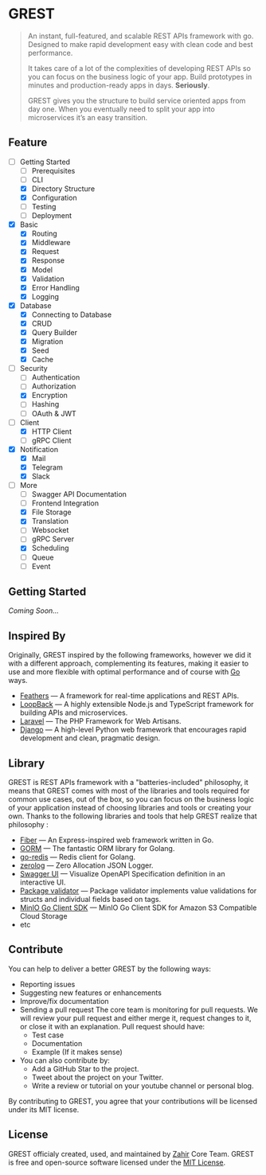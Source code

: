# GREST

> An instant, full-featured, and scalable REST APIs framework with go. Designed to make rapid development easy with clean code and best performance.
> 
> It takes care of a lot of the complexities of developing REST APIs so you can focus on the business logic of your app. Build prototypes in minutes and production-ready apps in days. **Seriously**.
> 
> GREST gives you the structure to build service oriented apps from day one. When you eventually need to split your app into microservices it’s an easy transition.

## Feature

- [ ] Getting Started
  - [ ] Prerequisites
  - [ ] CLI
  - [x] Directory Structure
  - [x] Configuration
  - [ ] Testing
  - [ ] Deployment
- [x] Basic
  - [x] Routing
  - [x] Middleware
  - [x] Request
  - [x] Response
  - [x] Model
  - [X] Validation
  - [x] Error Handling
  - [x] Logging
- [x] Database
  - [x] Connecting to Database
  - [x] CRUD
  - [x] Query Builder
  - [x] Migration
  - [x] Seed
  - [x] Cache
- [ ] Security
  - [ ] Authentication
  - [ ] Authorization
  - [x] Encryption
  - [ ] Hashing
  - [ ] OAuth & JWT
- [ ] Client
  - [x] HTTP Client
  - [ ] gRPC Client
- [x] Notification
  - [x] Mail
  - [x] Telegram
  - [x] Slack
- [ ] More
  - [ ] Swagger API Documentation
  - [ ] Frontend Integration
  - [x] File Storage
  - [x] Translation
  - [ ] Websocket
  - [ ] gRPC Server
  - [x] Scheduling
  - [ ] Queue
  - [ ] Event

## Getting Started

_Coming Soon..._

## Inspired By

Originally, GREST inspired by the following frameworks, however we did it with a different approach, complementing its features, making it easier to use and more flexible with optimal performance and of course with [Go](https://go.dev) ways.

- [Feathers](https://feathersjs.com) — A framework for real-time applications and REST APIs.
- [LoopBack](https://loopback.io) — A highly extensible Node.js and TypeScript framework for building APIs and microservices.
- [Laravel](https://laravel.com) — The PHP Framework for Web Artisans.
- [Django](https://www.djangoproject.com) — A high-level Python web framework that encourages rapid development and clean, pragmatic design.

## Library

GREST is REST APIs framework with a "batteries-included" philosophy, it means that GREST comes with most of the libraries and tools required for common use cases, out of the box, so you can focus on the business logic of your application instead of choosing libraries and tools or creating your own. Thanks to the following libraries and tools that help GREST realize that philosophy :

- [Fiber](https://gofiber.io) — An Express-inspired web framework written in Go.
- [GORM](https://gorm.io) — The fantastic ORM library for Golang.
- [go-redis](https://redis.uptrace.dev) — Redis client for Golang.
- [zerolog](https://github.com/rs/zerolog) — Zero Allocation JSON Logger.
- [Swagger UI](https://github.com/swagger-api/swagger-ui) — Visualize OpenAPI Specification definition in an interactive UI.
- [Package validator](https://github.com/go-playground/validator) — Package validator implements value validations for structs and individual fields based on tags.
- [MinIO Go Client SDK](https://github.com/minio/minio-go) — MinIO Go Client SDK for Amazon S3 Compatible Cloud Storage
- etc

## Contribute

You can help to deliver a better GREST by the following ways:

- Reporting issues
- Suggesting new features or enhancements
- Improve/fix documentation
- Sending a pull request
  The core team is monitoring for pull requests. We will review your pull request and either merge it, request changes to it, or close it with an explanation.
  Pull request should have:
  - Test case
  - Documentation
  - Example (If it makes sense)
- You can also contribute by:
  - Add a GitHub Star to the project.
  - Tweet about the project on your Twitter.
  - Write a review or tutorial on your youtube channel or personal blog.

By contributing to GREST, you agree that your contributions will be licensed under its MIT license.

## License

GREST officialy created, used, and maintained by [Zahir](https://zahir.co.id) Core Team. GREST is free and open-source software licensed under the [MIT License](https://github.com/zahir-core/GREST/blob/main/LICENSE).